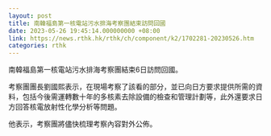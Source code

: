 ```yaml
---
layout: post
title: 南韓福島第一核電站污水排海考察團結束訪問回國
date: 2023-05-26 19:45:14.000000000 +08:00
link: https://news.rthk.hk/rthk/ch/component/k2/1702281-20230526.htm
categories: rthk
---
```


南韓福島第一核電站污水排海考察團結束6日訪問回國。

考察團團長劉國熙表示，在現場考察了該看的部分，並已向日方要求提供所需的資料，包括今後需運轉數十年的多核素去除設備的檢查和管理計劃等，此外還要求日方回答核電放射性化學分析等問題。

他表示，考察團將儘快梳理考察內容對外公佈。
